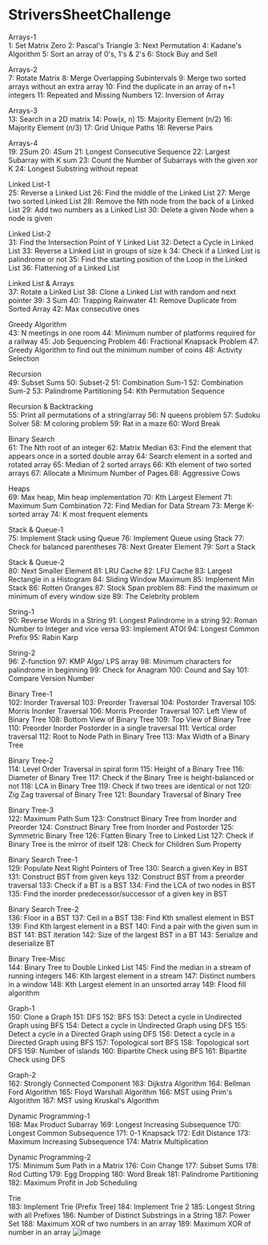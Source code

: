 # StriversSheetChallenge		
Arrays-1		
1:	Set Matrix Zero
2:	Pascal's Triangle
3:	Next Permutation
4:	Kadane's Algorithm
5:	Sort an array of 0's, 1's & 2's
6:	Stock Buy and Sell

Arrays-2		
7:	Rotate Matrix
8:	Merge Overlapping Subintervals
9:	Merge two sorted arrays without an extra array
10:	Find the duplicate in an array of n+1 integers
11:	Repeated and Missing Numbers
12:	Inversion of Array

Arrays-3		
13:	Search in a 2D matrix 
14:	Pow(x, n)
15:	Majority Element (n/2)
16:	Majority Element (n/3)
17:	Grid Unique Paths
18:	Reverse Pairs

Arrays-4		
19:	2Sum
20:	4Sum
21:	Longest Consecutive Sequence 
22:	Largest Subarray with K sum
23:	Count the Number of Subarrays with the given xor K
24:	Longest Substring without repeat

Linked List-1		
25:	Reverse a Linked List
26:	Find the middle of the Linked List
27:	Merge two sorted Linked List
28:	Remove the Nth node from the back of a Linked List
29:	Add two numbers as a Linked List
30:	Delete a given Node when a node is given

Linked List-2		
31:	Find the Intersection Point of Y Linked List
32:	Detect a Cycle in Linked List
33:	Reverse a Linked List in groups of size k
34:	Check if a Linked List is palindrome or not
35:	Find the starting position of the Loop in the Linked List
36:	Flattening of a Linked List

Linked List & Arrays		
37:	Rotate a Linked List
38:	Clone a Linked List with random and next pointer
39:	3 Sum
40:	Trapping Rainwater
41:	Remove Duplicate from Sorted Array
42:	Max consecutive ones

Greedy Algorithm		
43:	N meetings in one room
44:	Minimum number of platforms required for a railway
45:	Job Sequencing Problem
46:	Fractional Knapsack Problem
47:	Greedy Algorithm to find out the minimum number of coins
48:	Activity Selection

Recursion		
49:	Subset Sums
50:	Subset-2 
51:	Combination Sum-1
52:	Combination Sum-2
53:	Palindrome Partitioning 
54:	Kth Permutation Sequence

Recursion & Backtracking		
55:	Print all permutations of a string/array
56:	N queens problem
57:	Sudoku Solver
58:	M coloring problem
59:	Rat in a maze
60:	Word Break

Binary Search		
61:	The Nth root of an integer
62:	Matrix Median
63:	Find the element that appears once in a sorted double array
64:	Search element in a sorted and rotated array
65:	Median of 2 sorted arrays
66:	Kth element of two sorted arrays
67:	Allocate a Minimum Number of Pages
68:	Aggressive Cows

Heaps		
69:	Max heap, Min heap implementation
70:	Kth Largest Element
71:	Maximum Sum Combination
72:	Find Median for Data Stream
73:	Merge K-sorted array
74:	K most frequent elements

Stack & Queue-1		
75:	Implement Stack using Queue 
76:	Implement Queue using Stack
77:	Check for balanced parentheses 
78:	Next Greater Element
79:	Sort a Stack

Stack & Queue-2		
80:	Next Smaller Element
81:	LRU Cache
82:	LFU Cache
83:	Largest Rectangle in a Histogram
84:	Sliding Window Maximum
85:	Implement Min Stack
86:	Rotten Oranges
87:	Stock Span problem
88:	Find the maximum or minimum of every window size
89:	The Celebrity problem

String-1		
90:	Reverse Words in a String 
91:	Longest Palindrome in a string 
92:	Roman Number to Integer and vice versa
93:	Implement ATOI
94:	Longest Common Prefix
95:	Rabin Karp

String-2		
96:	Z-function
97:	KMP Algo/ LPS array
98:	Minimum characters for palindrome in beginning
99:	Check for Anagram
100:	Cound and Say
101:	Compare Version Number

Binary Tree-1		
102:	Inorder Traversal
103:	Preorder Traversal
104:	Postorder Traversal
105:	Morris Inorder Traversal
106:	Morris Preorder Traversal
107:	Left View of Binary Tree
108:	Bottom View of Binary Tree
109:	Top View of Binary Tree
110:	Preorder Inorder Postorder in a single traversal
111:	Vertical order traversal
112:	Root to Node Path in Binary Tree
113:	Max Width of a Binary Tree

Binary Tree-2		
114:	Level Order Traversal in spiral form
115:	Height of a Binary Tree
116:	Diameter of Binary Tree
117:	Check if the Binary Tree is height-balanced or not
118:	LCA in Binary Tree
119:	Check if two trees are identical or not
120:	Zig Zag traversal of Binary Tree
121:	Boundary Traversal of Binary Tree

Binary Tree-3		
122:	Maximum Path Sum
123:	Construct Binary Tree from Inorder and Preorder 
124:	Construct Binary Tree from Inorder and Postorder 
125:	Symmetric Binary Tree
126:	Flatten Binary Tree to Linked List
127:	Check if Binary Tree is the mirror of itself
128:	Check for Children Sum Property

Binary Search Tree-1		
129:	Populate Next Right Pointers of Tree
130:	Search a given Key in BST
131:	Construct BST from given keys
132:	Construct BST from a preorder traversal
133:	Check if a BT is a BST
134:	Find the LCA of two nodes in BST
135:	Find the inorder predecessor/successor of a given key in BST

Binary Search Tree-2		
136:	Floor in a BST
137:	Ceil in a BST
138:	Find Kth smallest element in BST
139:	Find Kth largest element in a BST
140:	Find a pair with the given sum in BST
141:	BST iteration
142:	Size of the largest BST in a BT
143:	Serialize and deserialize BT

Binary Tree-Misc		
144:	Binary Tree to Double Linked List
145:	Find the median in a stream of running integers
146:	Kth largest element in a stream
147:	Distinct numbers in a window
148:	Kth Largest element in an unsorted array
149:	Flood fill algorithm

Graph-1		
150:	Clone a Graph
151:	DFS
152:	BFS
153:	Detect a cycle in Undirected Graph using BFS
154:	Detect a cycle in Undirected Graph using DFS
155:	Detect a cycle in a Directed Graph using DFS
156:	Detect a cycle in a Directed Graph using BFS
157:	Topological sort BFS
158:	Topological sort DFS
159:	Number of islands 
160:	Bipartite Check using BFS
161:	Bipartite Check using DFS

Graph-2		
162:	Strongly Connected Component
163:	Dijkstra Algorithm
164:	Bellman Ford Algorithm
165:	Floyd Warshall Algorithm
166:	MST using Prim's Algorithm
167:	MST using Kruskal's Algorithm

Dynamic Programming-1		
168:	Max Product Subarray
169:	Longest Increasing Subsequence 
170:	Longest Common Subsequence
171:	0-1 Knapsack
172:	Edit Distance 
173:	Maximum Increasing Subsequence
174:	Matrix Multiplication

Dynamic Programming-2		
175:	Minimum Sum Path in a Matrix 
176:	Coin Change 
177:	Subset Sums
178:	Rod Cutting 
179:	Egg Dropping
180:	Word Break
181:	Palindrome Partitioning 
182:	Maximum Profit in Job Scheduling

Trie		
183:	Implement Trie (Prefix Tree)
184:	Implement Trie 2
185:	Longest String with all Prefixes
186:	Number of Distinct Substrings in a String
187:	Power Set
188:	Maximum XOR of two numbers in an array
189:	Maximum XOR of number in an array
![image](https://github.com/amaan-272/StriversSheetChallenge/assets/97755687/bd3c2125-1568-42a6-88cf-cd4309255114)
